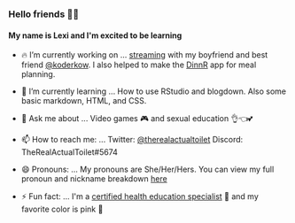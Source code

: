 ### Hello friends 👋😊

#### My name is Lexi and I'm excited to be learning

- 🔥 I’m currently working on ...
  [streaming](https://www.twitch.tv/kowandtoilet) with my boyfriend and best friend [@koderkow](https://github.com/KoderKow/KoderKow). I also helped to make the [DinnR](https://koderkow.shinyapps.io/dinnR/) app for meal planning.
  
- 🌱 I’m currently learning ...
  How to use RStudio and blogdown. Also some basic markdown, HTML, and CSS.

- 💬 Ask me about ...
  Video games 🎮 and sexual education 👌👈💕

- 📫 How to reach me: ...
  Twitter: [@therealactualtoilet](https://twitter.com/therealactualtoilet)
  Discord: TheRealActualToilet#5674

- 😄 Pronouns: ...
  My pronouns are She/Her/Hers.
  You can view my full pronoun and nickname breakdown [here](https://en.pronouns.page/@actualtoilet)

- ⚡ Fun fact: ...
  I'm a [certified health education specialist](https://www.sophe.org/careerhub/health-education-profession/) 🥑 and my favorite color is pink 💖
